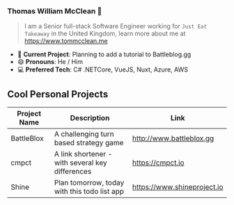 ### Thomas William McClean 👋
> I am a Senior full-stack Software Engineer working for `Just Eat Takeaway` in the United Kingdom, learn more about me at https://www.tommcclean.me

- 🔭 **Current Project**: Planning to add a tutorial to Battleblog.gg
- 😄 **Pronouns**: He / Him
- 💻 **Preferred Tech**: C# .NETCore, VueJS, Nuxt, Azure, AWS

## Cool Personal Projects
| Project Name | Description | Link
|---|---|---
| BattleBlox | A challenging turn based strategy game | http://www.battleblox.gg   
| cmpct  | A link shortener - with several key differences | https://cmpct.io
| Shine  | Plan tomorrow, today with this todo list app | https://www.shineproject.io  
